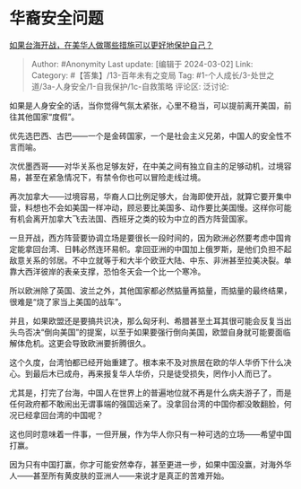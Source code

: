 # 华裔安全问题
[如果台海开战，在美华人做哪些措施可以更好地保护自己？](https://www.zhihu.com/question/645341440/answer/3415505017)

> Author: #Anonymity
> Last update: [编辑于 2024-03-02]
> Link:
> Category: #【答集】/13-百年未有之变局 
> Tag: #1-个人成长/3-处世之道/3a-人身安全/1-自我保护/1c-自救策略
> 评论区:
> 泛讨论:

如果是人身安全的话，当你觉得气氛太紧张，心里不稳当，可以提前离开美国，前往其他国家“度假”。

优先选巴西、古巴——一个是金砖国家，一个是社会主义兄弟，中国人的安全性不言而喻。

次优墨西哥——对华关系也足够友好，在中美之间有独立自主的足够动机，过境容易，甚至在紧急情况下，有禁令你也可以冒险走线过境。

再次加拿大——过境容易，华裔人口比例足够大，台海即使开战，就算它要开集中营，料想也不会如美国一样冲动，顾忌要比美国多、动作要比美国慢。这样你可能有机会离开加拿大飞去法国、西班牙之类的较为中立的西方阵营国家。

一旦开战，西方阵营要协调立场是要很长一段时间的，因为欧洲必然要考虑中国肯定能拿回台湾、日韩必然连环易帜。拿回亚洲的中国加上俄罗斯，是他们负担不起敌意关系的邻居。不中立就等于和大半个欧亚大陆、中东、非洲甚至拉美决裂。单靠大西洋彼岸的表亲支撑，恐怕冬天会一个比一个寒冷。

所以欧洲除了英国、波兰之外，其他国家都必然掂量再掂量，而掂量的最终结果，很难是“烧了家当上美国的战车”。

并且，如果欧盟还是要搞共识决，那么匈牙利、希腊甚至土耳其很可能会反复当出头鸟否决“倒向美国”的提案，以至于如果要强行倒向美国，欧盟自身就可能要面临解体危机。这更会导致欧洲要折腾很久。

这个久度，台湾怕都已经开始重建了。根本来不及对旅居在欧的华人华侨下什么决心。到最后木已成舟，再来报复华人华侨，只是徒受损失，罔作小人而已了。

尤其是，打完了台海，中国人在世界上的普遍地位就不再是什么病夫游子了，而是任何政府都不敢闹出无谓事端的强国远亲了。没拿回台湾的中国你都没敢翻脸，何况已经拿回台湾的中国呢？

这也同时意味着一件事，一但开展，作为华人你只有一种可选的立场——希望中国打赢。

因为只有中国打赢，你才可能安然幸存，甚至更进一步，如果中国没赢，对海外华人——甚至所有黄皮肤的亚洲人——来说才是真正的苦难开始。